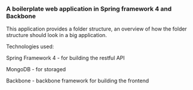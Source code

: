 
### A boilerplate web application in Spring framework 4 and Backbone ###

This application provides a folder structure, an overview of how the
folder structure should look in a big application.

Technologies used:

Spring Framework 4 - for building the restful API

MongoDB - for storaged

Backbone - backbone framework for building the frontend


